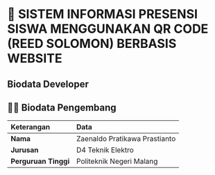 # 🚀 SISTEM INFORMASI PRESENSI SISWA MENGGUNAKAN QR CODE (REED SOLOMON) BERBASIS WEBSITE

## Biodata Developer
## 👨‍💻 Biodata Pengembang

| Keterangan | Data |
| :--- | :--- |
| **Nama** | Zaenaldo Pratikawa Prastianto |
| **Jurusan** | D4 Teknik Elektro |
| **Perguruan Tinggi** | Politeknik Negeri Malang |